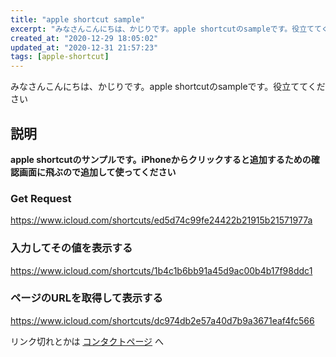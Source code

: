 ```yaml
---
title: "apple shortcut sample"
excerpt: "みなさんこんにちは、かじりです。apple shortcutのsampleです。役立ててください"
created_at: "2020-12-29 18:05:02"
updated_at: "2020-12-31 21:57:23"
tags: [apple-shortcut]
---
```


みなさんこんにちは、かじりです。apple shortcutのsampleです。役立ててください

## 説明
**apple shortcutのサンプルです。iPhoneからクリックすると追加するための確認画面に飛ぶので追加して使ってください**

### Get Request
https://www.icloud.com/shortcuts/ed5d74c99fe24422b21915b21571977a

### 入力してその値を表示する
https://www.icloud.com/shortcuts/1b4c1b6bb91a45d9ac00b4b17f98ddc1

### ページのURLを取得して表示する
https://www.icloud.com/shortcuts/dc974db2e57a40d7b9a3671eaf4fc566

リンク切れとかは [コンタクトページ](contact.html) へ

